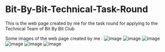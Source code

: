# Bit-By-Bit-Technical-Task-Round
This is the web page created by me for the task round for applying to the Technical Team of Bit By Bit Club

Some images of the web page created by me :
![image](https://github.com/user-attachments/assets/5754c7e7-f57a-454d-be69-4287b400acfd)
![image](https://github.com/user-attachments/assets/fc7839b4-eb92-4812-9b40-17803b14a6f7)
![image](https://github.com/user-attachments/assets/50e47c47-0f32-4b77-8782-5612c08dc0f2)
![image](https://github.com/user-attachments/assets/c5f1bf5e-122d-437f-a632-721308989eff)
![image](https://github.com/user-attachments/assets/cef0e9a6-734e-4fa5-ac0f-63233e066f54)
![image](https://github.com/user-attachments/assets/cad2943f-f8d2-4665-9a50-01203159b817)





